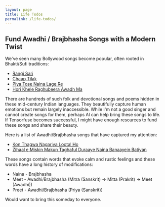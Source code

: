 ```yaml
---
layout: page
title: Life Todos
permalink: /life-todos/
---
```



## Fund Awadhi / Brajbhasha Songs with a Modern Twist

We've seen many Bollywood songs become popular, often rooted in Bhakti/Sufi traditions:
* [Rangi Sari](https://youtu.be/bSAlE_WgHxY?feature=shared)
* [Chaap Tilak](https://youtu.be/emTPIBDBb0A?feature=shared)
* [Piya Tose Naina Lage Re](https://youtu.be/tDhENbk65bE?feature=shared)
* [Hori Khele Raghubeera Awadh Ma](https://youtu.be/87FYp3YLEBM?feature=shared)

There are hundreds of such folk and devotional songs and poems hidden in these mid-century Indian languages. They beautifully capture human emotions but remain largely inaccessible. While I'm not a good singer and cannot create songs for them, perhaps AI can help bring these songs to life. If Tensorfuse becomes successful, I might have enough resources to fund these songs and share their beauty.

Here is a list of Awadhi/Brajbhasha songs that have captured my attention:

* [Kon Thagwa Nagariya Lootal Ho](https://youtu.be/6kgiD0NDQu8?feature=shared)
* [Zihaal e Miskin Makun Taghaful Duraaye Naina Banaayein Batiyan](https://youtu.be/y4orZlqdFKY)

These songs contain words that evoke calm and rustic feelings and these words have a long history of modifications:

* Naina - Brajbhasha
* Meet - Awadhi/Brajbhasha (Mitra (Sanskrit) -> Mitta (Prakrit) -> Meet (Awadhi))
* Preet - Awadhi/Brajbhasha (Priya (Sanskrit))

Would want to bring this someday to everyone.

